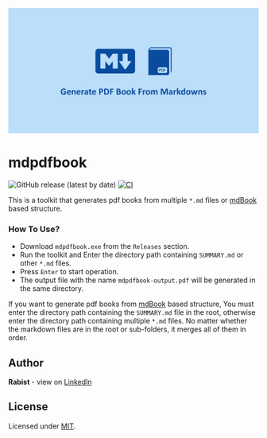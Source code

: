 ![catalog](catalog.jpg)

# mdpdfbook

![GitHub release (latest by date)](https://img.shields.io/github/v/release/geraked/mdpdfbook)
[![CI](https://github.com/geraked/mdpdfbook/actions/workflows/main.yml/badge.svg)](https://github.com/geraked/crack-qv/actions/workflows/main.yml)

This is a toolkit that generates pdf books from multiple `*.md` files or [mdBook](https://github.com/rust-lang/mdBook) based structure.

### How To Use?

-   Download `mdpdfbook.exe` from the `Releases` section.
-   Run the toolkit and Enter the directory path containing `SUMMARY.md` or other `*.md` files.
-   Press `Enter` to start operation.
-   The output file with the name `mdpdfbook-output.pdf` will be generated in the same directory.

If you want to generate pdf books from [mdBook](https://github.com/rust-lang/mdBook) based structure, You must enter the directory path containing the `SUMMARY.md` file in the root, otherwise enter the directory path containing multiple `*.md` files. No matter whether the markdown files are in the root or sub-folders, it merges all of them in order.

## Author

**Rabist** - view on [LinkedIn](https://www.linkedin.com/in/rabist)

## License

Licensed under [MIT](LICENSE).
